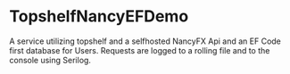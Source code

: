 # TopshelfNancyEFDemo


A service utilizing topshelf and a selfhosted NancyFX Api and an EF Code first database for Users.  Requests are logged to a rolling file and to the console using Serilog.
